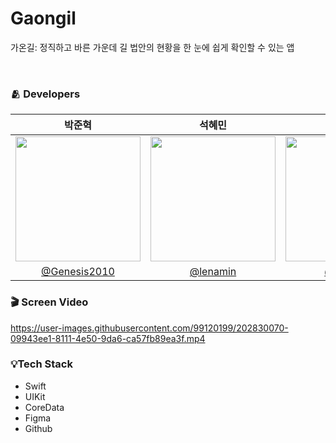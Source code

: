 # Gaongil
가온길: 정직하고 바른 가운데 길
법안의 현황을 한 눈에 쉽게 확인할 수 있는 앱

<br/>

### 🫂 Developers

|박준혁|석혜민|오세익|
|:-:|:-:|:-:|
|<img src="https://github.com/Genesis2010.png" width="200">|<img src="https://github.com/lenamin.png" width="200">|<img src="https://github.com/seik-oh.png" width="200">|
|[@Genesis2010](https://github.com/Genesis2010)|[@lenamin](https://github.com/lenamin)|[@seik-oh](https://github.com/seik-oh)|



### 🎬 Screen Video
https://user-images.githubusercontent.com/99120199/202830070-09943ee1-8111-4e50-9da6-ca57fb89ea3f.mp4



### 💡Tech Stack 
- Swift 
- UIKit 
- CoreData 
- Figma 
- Github 


